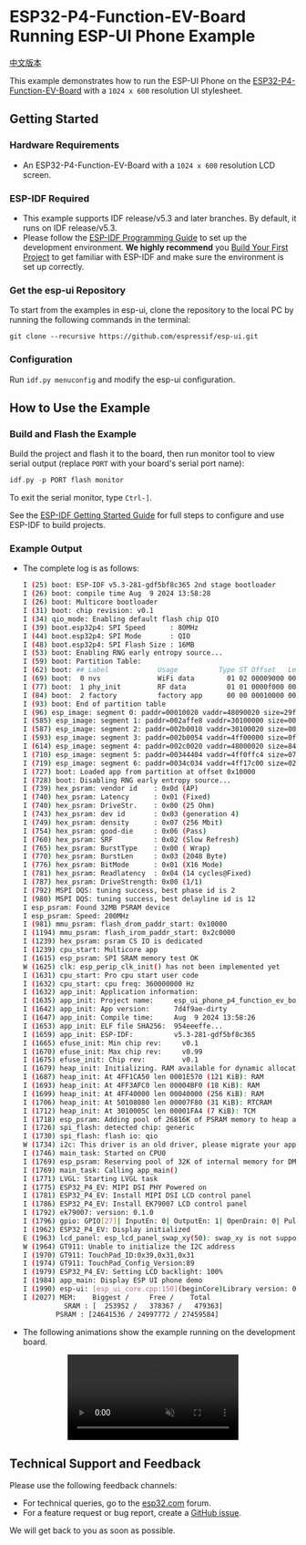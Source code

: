 # ESP32-P4-Function-EV-Board Running ESP-UI Phone Example

[中文版本](./README_CN.md)

This example demonstrates how to run the ESP-UI Phone on the [ESP32-P4-Function-EV-Board](https://docs.espressif.com/projects/esp-dev-kits/en/latest/esp32p4/esp32-p4-function-ev-board/index.html) with a `1024 x 600` resolution UI stylesheet.

## Getting Started

### Hardware Requirements

* An ESP32-P4-Function-EV-Board with a `1024 x 600` resolution LCD screen.

### ESP-IDF Required

- This example supports IDF release/v5.3 and later branches. By default, it runs on IDF release/v5.3.
- Please follow the [ESP-IDF Programming Guide](https://docs.espressif.com/projects/esp-idf/en/latest/esp32/get-started/index.html) to set up the development environment. **We highly recommend** you [Build Your First Project](https://docs.espressif.com/projects/esp-idf/en/latest/esp32/get-started/index.html#build-your-first-project) to get familiar with ESP-IDF and make sure the environment is set up correctly.

### Get the esp-ui Repository

To start from the examples in esp-ui, clone the repository to the local PC by running the following commands in the terminal:

```
git clone --recursive https://github.com/espressif/esp-ui.git
```

### Configuration

Run `idf.py menuconfig` and modify the esp-ui configuration.

## How to Use the Example

### Build and Flash the Example

Build the project and flash it to the board, then run monitor tool to view serial output (replace `PORT` with your board's serial port name):

```c
idf.py -p PORT flash monitor
```

To exit the serial monitor, type `Ctrl-]`.

See the [ESP-IDF Getting Started Guide](https://docs.espressif.com/projects/esp-idf/en/latest/get-started/index.html) for full steps to configure and use ESP-IDF to build projects.

### Example Output

- The complete log is as follows:

    ```bash
    I (25) boot: ESP-IDF v5.3-281-gdf5bf8c365 2nd stage bootloader
    I (26) boot: compile time Aug  9 2024 13:58:28
    I (26) boot: Multicore bootloader
    I (31) boot: chip revision: v0.1
    I (34) qio_mode: Enabling default flash chip QIO
    I (39) boot.esp32p4: SPI Speed      : 80MHz
    I (44) boot.esp32p4: SPI Mode       : QIO
    I (48) boot.esp32p4: SPI Flash Size : 16MB
    I (53) boot: Enabling RNG early entropy source...
    I (59) boot: Partition Table:
    I (62) boot: ## Label            Usage          Type ST Offset   Length
    I (69) boot:  0 nvs              WiFi data        01 02 00009000 00006000
    I (77) boot:  1 phy_init         RF data          01 01 0000f000 00001000
    I (84) boot:  2 factory          factory app      00 00 00010000 00f00000
    I (93) boot: End of partition table
    I (96) esp_image: segment 0: paddr=00010020 vaddr=48090020 size=29ffc0h (2752448) map
    I (585) esp_image: segment 1: paddr=002affe8 vaddr=30100000 size=00020h (    32) load
    I (587) esp_image: segment 2: paddr=002b0010 vaddr=30100020 size=0003ch (    60) load
    I (593) esp_image: segment 3: paddr=002b0054 vaddr=4ff00000 size=0ffc4h ( 65476) load
    I (614) esp_image: segment 4: paddr=002c0020 vaddr=48000020 size=843dch (541660) map
    I (710) esp_image: segment 5: paddr=00344404 vaddr=4ff0ffc4 size=07c28h ( 31784) load
    I (719) esp_image: segment 6: paddr=0034c034 vaddr=4ff17c00 size=02c84h ( 11396) load
    I (727) boot: Loaded app from partition at offset 0x10000
    I (728) boot: Disabling RNG early entropy source...
    I (739) hex_psram: vendor id    : 0x0d (AP)
    I (740) hex_psram: Latency      : 0x01 (Fixed)
    I (740) hex_psram: DriveStr.    : 0x00 (25 Ohm)
    I (743) hex_psram: dev id       : 0x03 (generation 4)
    I (749) hex_psram: density      : 0x07 (256 Mbit)
    I (754) hex_psram: good-die     : 0x06 (Pass)
    I (760) hex_psram: SRF          : 0x02 (Slow Refresh)
    I (765) hex_psram: BurstType    : 0x00 ( Wrap)
    I (770) hex_psram: BurstLen     : 0x03 (2048 Byte)
    I (776) hex_psram: BitMode      : 0x01 (X16 Mode)
    I (781) hex_psram: Readlatency  : 0x04 (14 cycles@Fixed)
    I (787) hex_psram: DriveStrength: 0x00 (1/1)
    I (792) MSPI DQS: tuning success, best phase id is 2
    I (980) MSPI DQS: tuning success, best delayline id is 12
    I esp_psram: Found 32MB PSRAM device
    I esp_psram: Speed: 200MHz
    I (981) mmu_psram: flash_drom_paddr_start: 0x10000
    I (1194) mmu_psram: flash_irom_paddr_start: 0x2c0000
    I (1239) hex_psram: psram CS IO is dedicated
    I (1239) cpu_start: Multicore app
    I (1615) esp_psram: SPI SRAM memory test OK
    W (1625) clk: esp_perip_clk_init() has not been implemented yet
    I (1631) cpu_start: Pro cpu start user code
    I (1632) cpu_start: cpu freq: 360000000 Hz
    I (1632) app_init: Application information:
    I (1635) app_init: Project name:     esp_ui_phone_p4_function_ev_boa
    I (1642) app_init: App version:      7d4f9ae-dirty
    I (1647) app_init: Compile time:     Aug  9 2024 13:58:26
    I (1653) app_init: ELF file SHA256:  954eeeffe...
    I (1659) app_init: ESP-IDF:          v5.3-281-gdf5bf8c365
    I (1665) efuse_init: Min chip rev:     v0.1
    I (1670) efuse_init: Max chip rev:     v0.99
    I (1675) efuse_init: Chip rev:         v0.1
    I (1679) heap_init: Initializing. RAM available for dynamic allocation:
    I (1687) heap_init: At 4FF1CA50 len 0001E570 (121 KiB): RAM
    I (1693) heap_init: At 4FF3AFC0 len 00004BF0 (18 KiB): RAM
    I (1699) heap_init: At 4FF40000 len 00040000 (256 KiB): RAM
    I (1706) heap_init: At 50108080 len 00007F80 (31 KiB): RTCRAM
    I (1712) heap_init: At 3010005C len 00001FA4 (7 KiB): TCM
    I (1718) esp_psram: Adding pool of 26816K of PSRAM memory to heap allocator
    I (1726) spi_flash: detected chip: generic
    I (1730) spi_flash: flash io: qio
    W (1734) i2c: This driver is an old driver, please migrate your application code to adapt `driver/i2c_master.h`
    I (1746) main_task: Started on CPU0
    I (1769) esp_psram: Reserving pool of 32K of internal memory for DMA/internal allocations
    I (1769) main_task: Calling app_main()
    I (1771) LVGL: Starting LVGL task
    I (1775) ESP32_P4_EV: MIPI DSI PHY Powered on
    I (1781) ESP32_P4_EV: Install MIPI DSI LCD control panel
    I (1786) ESP32_P4_EV: Install EK79007 LCD control panel
    I (1792) ek79007: version: 0.1.0
    I (1796) gpio: GPIO[27]| InputEn: 0| OutputEn: 1| OpenDrain: 0| Pullup: 0| Pulldown: 0| Intr:0
    I (1962) ESP32_P4_EV: Display initialized
    E (1963) lcd_panel: esp_lcd_panel_swap_xy(50): swap_xy is not supported by this panel
    W (1964) GT911: Unable to initialize the I2C address
    I (1970) GT911: TouchPad_ID:0x39,0x31,0x31
    I (1974) GT911: TouchPad_Config_Version:89
    I (1979) ESP32_P4_EV: Setting LCD backlight: 100%
    I (1984) app_main: Display ESP UI phone demo
    I (1990) esp-ui: [esp_ui_core.cpp:150](beginCore)Library version: 0.1.0
    I (2027) MEM:    Biggest /     Free /    Total
              SRAM : [  253952 /   378367 /   479363]
            PSRAM : [24641536 / 24997772 / 27459584]
    ```

- The following animations show the example running on the development board.

<p align="middle">
<video controls src="https://dl.espressif.com/AE/esp-dev-kits/esp_ui_phone_demo_1024_600_compress.mp4" muted="true"></video>
</p>

## Technical Support and Feedback

Please use the following feedback channels:

- For technical queries, go to the [esp32.com](https://esp32.com/viewforum.php?f=22) forum.
- For a feature request or bug report, create a [GitHub issue](https://github.com/espressif/esp-ui/issues).

We will get back to you as soon as possible.
